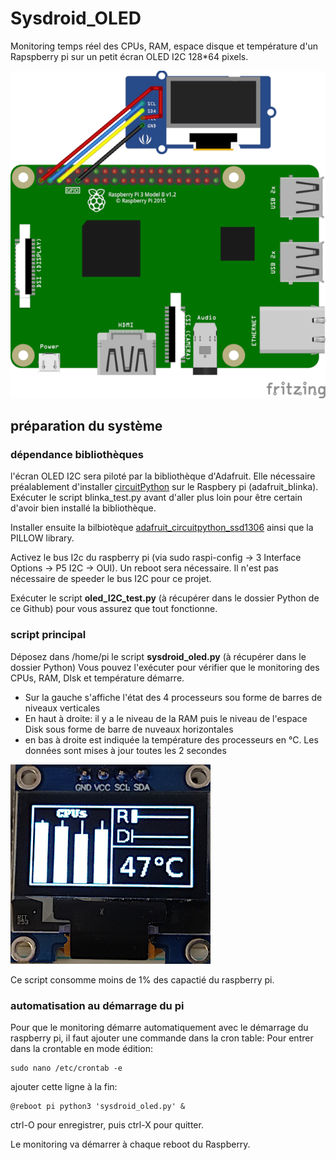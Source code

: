 # Sysdroid_OLED

Monitoring temps réel des CPUs, RAM, espace disque et température d'un Rapspberry pi sur un petit écran OLED I2C 128*64 pixels.

![fritzing](_docs/fritzing_sysdroid_oled_bb.png)

## préparation du système

### dépendance bibliothèques

l'écran OLED I2C  sera piloté par la bibliothèque d'Adafruit. Elle nécessaire préalablement d'installer [circuitPython](https://learn.adafruit.com/welcome-to-circuitpython/what-is-circuitpython) sur le Raspbery pi (adafruit_blinka). Exécuter le script blinka_test.py avant d'aller plus loin pour être certain d'avoir bien installé la bibliothèque.

Installer ensuite la bilbiotèque [adafruit_circuitpython_ssd1306](https://learn.adafruit.com/monochrome-oled-breakouts/python-setup) ainsi que la PILLOW library.

Activez le bus I2c du raspberry pi (via sudo raspi-config -> 3 Interface Options -> P5 I2C -> OUI). Un reboot sera nécessaire.
Il n'est pas nécessaire de speeder le bus I2C pour ce projet.

Exécuter le script **oled_I2C_test.py** (à récupérer dans le dossier Python de ce Github) pour vous assurez que tout fonctionne.

### script principal
Déposez dans /home/pi le script **sysdroid_oled.py** (à récupérer dans le dossier Python)
Vous pouvez l'exécuter pour vérifier que le monitoring des CPUs, RAM, DIsk et température démarre.
* Sur la gauche s'affiche l'état des 4 processeurs sou forme de barres de niveaux verticales
* En haut à droite: il y a le niveau de la RAM puis le niveau de l'espace Disk sous forme de barre de nuveaux horizontales
* en bas à droite est indiquée la température des processeurs en °C.
Les données sont mises à jour toutes les 2 secondes

![monitoring](_docs/chrome_web.jpg)

Ce script consomme moins de 1% des capactié du raspberry pi.

### automatisation au démarrage du pi
Pour que le monitoring démarre automatiquement avec le démarrage du raspberry pi, il faut ajouter une commande dans la cron table:
Pour entrer dans la crontable en mode édition:

```bach
sudo nano /etc/crontab -e
```

ajouter cette ligne à la fin: 

```bach
@reboot pi python3 'sysdroid_oled.py' &
```

ctrl-O pour enregistrer, puis ctrl-X pour quitter.

Le monitoring va démarrer à chaque reboot du Raspberry.




